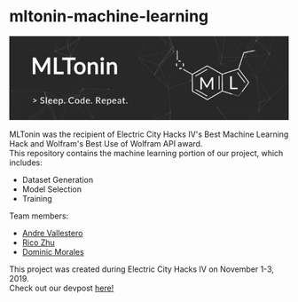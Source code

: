 # mltonin-machine-learning
<p align="center">
  <img src="banner.jpg">
</p>

MLTonin was the recipient of Electric City Hacks IV's Best Machine Learning Hack and Wolfram's Best Use of Wolfram API award.  
This repository contains the machine learning portion of our project, which includes:
- Dataset Generation
- Model Selection
- Training


Team members:
- [Andre Vallestero](https://github.com/AndreVallestero)
- [Rico Zhu](https://github.com/ricozhuthegreat)
- [Dominic Morales](https://github.com/sirdommat)

This project was created during Electric City Hacks IV on November 1-3, 2019.  
Check out our devpost [here!](https://devpost.com/software/mltonin-frontend)
